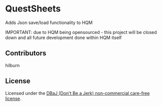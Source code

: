 QuestSheets
=========

Adds Json save/load functionality to HQM

IMPORTANT: due to HQM being opensourced - this project will be closed down and all future development done within HQM itself

## Contributors
hilburn

## License
Licensed under the [DBaJ (Don't Be a Jerk) non-commercial care-free license](https://github.com/hilburn/NotEnoughResources/blob/master/LICENSE.md).
